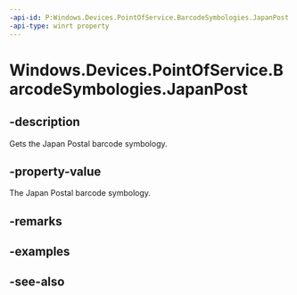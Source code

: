 ----api-id: P:Windows.Devices.PointOfService.BarcodeSymbologies.JapanPost
-api-type: winrt property
---<!-- Property syntaxpublic uint JapanPost { get; }--># Windows.Devices.PointOfService.BarcodeSymbologies.JapanPost## -descriptionGets the Japan Postal barcode symbology.## -property-valueThe Japan Postal barcode symbology.## -remarks## -examples## -see-also
